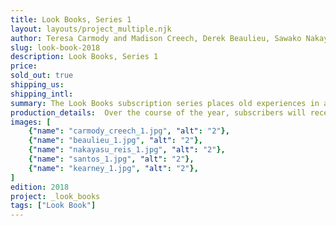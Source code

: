 ```yaml
---
title: Look Books, Series 1
layout: layouts/project_multiple.njk
author: Teresa Carmody and Madison Creech, Derek Beaulieu, Sawako Nakayasu and Naomi Reis, Greg Santos, Douglas Kearney
slug: look-book-2018
description: Look Books, Series 1
price:
sold_out: true
shipping_us: 
shipping_intl: 
summary: The Look Books subscription series places old experiences in a new context, presenting five hybrid literary and visual texts that can be read by inserting them into the viewer and advancing the frame forward.
production_details:  Over the course of the year, subscribers will receive one viewer and five reels, mailed out bimonthly.
images: [
    {"name": "carmody_creech_1.jpg", "alt": "2"},
    {"name": "beaulieu_1.jpg", "alt": "2"},
    {"name": "nakayasu_reis_1.jpg", "alt": "2"},
    {"name": "santos_1.jpg", "alt": "2"},
    {"name": "kearney_1.jpg", "alt": "2"},
]
edition: 2018
project: _look_books
tags: ["Look Book"]
---
```

